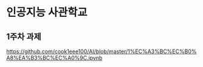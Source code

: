 # 인공지능 사관학교

## 1주차 과제
https://github.com/cook1eee100/AI/blob/master/1%EC%A3%BC%EC%B0%A8%EA%B3%BC%EC%A0%9C.ipynb
